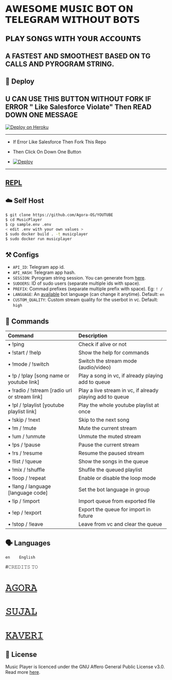 # 𝗔𝗪𝗘𝗦𝗢𝗠𝗘 𝗠𝗨𝗦𝗜𝗖 𝗕𝗢𝗧 𝗢𝗡 𝗧𝗘𝗟𝗘𝗚𝗥𝗔𝗠 𝗪𝗜𝗧𝗛𝗢𝗨𝗧 𝗕𝗢𝗧𝗦
## 𝗣𝗟𝗔𝗬 𝗦𝗢𝗡𝗚𝗦 𝗪𝗜𝗧𝗛 𝗬𝗢𝗨𝗥 𝗔𝗖𝗖𝗢𝗨𝗡𝗧𝗦

## A FASTEST AND SMOOTHEST BASED ON TG CALLS AND PYROGRAM STRING.

## 🚀 <a name="deploy"></a>Deploy

## U CAN USE THIS BUTTON WITHOUT FORK IF ERROR " Like Salesforce Violate" Then READ DOWN ONE MESSAGE 

[![Deploy on Heroku](https://www.herokucdn.com/deploy/button.svg)](https://heroku.com/deploy?template=https://github.com/Agora-OS/YOUTUBE)

------------

- If Error Like Salesforce Then Fork This Repo

- Then Click On Down One Button 

- [![Deploy](https://te.legra.ph/file/d942a957ca7998c3bf38a.jpg)](https://heroku.com/deploy/)


-------------

## [REPL](https://t.me/pyrostrbot)
## ☁️ <a name="self_host"></a>Self Host

```bash
$ git clone https://github.com/Agora-OS/YOUTUBE
$ cd MusicPlayer
$ cp sample.env .env
< edit .env with your own values >
$ sudo docker build . -t musicplayer
$ sudo docker run musicplayer
```

## ⚒ <a name="configs"></a>Configs

- `API_ID`: Telegram app id.
- `API_HASH`: Telegram app hash.
- `SESSION`: Pyrogram string session. You can generate from [here](https://replit.com/@AsmSafone/genStr).
- `SUDOERS`: ID of sudo users (separate multiple ids with space).
- `PREFIX`: Commad prefixes (separate multiple prefix with space). Eg: `! /`
- `LANGUAGE`: An [available](#languages) bot language (can change it anytime). Default: `en`
- `CUSTOM_QUALITY`: Custom stream quality for the userbot in vc. Default: `high`

## 📄 <a name="commands"></a>Commands

Command | Description
:--- | :---
• !ping | Check if alive or not
• !start / !help | Show the help for commands
• !mode / !switch | Switch the stream mode (audio/video)
• !p / !play [song name or youtube link] | Play a song in vc, if already playing add to queue
• !radio / !stream [radio url or stream link] | Play a live stream in vc, if already playing add to queue
• !pl / !playlist [youtube playlist link] | Play the whole youtube playlist at once
• !skip / !next | Skip to the next song
• !m / !mute | Mute the current stream
• !um / !unmute | Unmute the muted stream
• !ps / !pause | Pause the current stream
• !rs / !resume | Resume the paused stream
• !list / !queue | Show the songs in the queue
• !mix / !shuffle | Shuflle the queued playlist
• !loop / !repeat | Enable or disable the loop mode
• !lang / language [language code] | Set the bot language in group
• !ip / !import | Import queue from exported file
• !ep / !export | Export the queue for import in future
• !stop / !leave | Leave from vc and clear the queue

## 🗣 <a name="languages"></a>Languages

```text
en    English
```

#𝙲𝚁𝙴𝙳𝙸𝚃𝚂 𝚃𝙾
# [𝙰𝙶𝙾𝚁𝙰](https://t.me/agoraswamy_professor)

# [𝚂𝚄𝙹𝙰𝙻](https://t.me/toxic_than_toxiest)

# [𝙺𝙰𝚅𝙴𝚁𝙸](https://t.me/kavya_bangaram)

## 📃 <a name="license"></a>License

Music Player is licenced under the GNU Affero General Public License v3.0.
Read more [here](./LICENSE).
